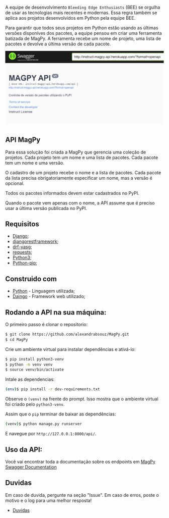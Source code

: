 A equipe de desenvolvimento `Bleeding Edge Enthusiasts` (BEE) se orgulha de usar as tecnologias mais recentes e modernas. Essa regra também se aplica aos projetos desenvolvidos em Python pela equipe BEE.

Para garantir que todos seus projetos em Python estão usando as últimas versões disponíves dos pacotes, a equipe pensou em criar uma ferramenta batizada de MagPy. A ferramenta recebe um nome de projeto, uma lista de pacotes e devolve a última versão de cada pacote.

![Imagem swagger](https://github.com/alexandrabsouz/MagPy/blob/main/img/swagger_magpy.png)
## API MagPy

Para essa solução foi criada a MagPy que gerencia uma coleção de projetos. Cada projeto tem um nome e uma lista de pacotes. Cada pacote tem um nome e uma versão.

O cadastro de um projeto recebe o nome e a lista de pacotes. Cada pacote da lista precisa obrigatoriamente especificar um nome, mas a versão é opcional.

Todos os pacotes informados devem estar cadastrados no PyPI.

Quando o pacote vem apenas com o nome, a API assume que é preciso usar a última versão publicada no PyPI.

## Requisitos

* [Django](https://www.djangoproject.com/);
* [djangorestframework](https://www.django-rest-framework.org/);
* [drf-yasg](https://drf-yasg.readthedocs.io/en/stable/);
* [requests](https://docs.python-requests.org/en/master/);
* [Python3](https://www.python.org/);
* [Python-pip](https://pypi.org/project/pip/);


## Construido com

* [Python](https://www.python.org/) - Linguagem utilizada;
* [Dajngo](https://www.djangoproject.com/) - Framework web utilizado;

## Rodando a API na sua máquina:

O primeiro passo é clonar o repositorio:

```sh
$ git clone https://github.com/alexandrabsouz/MagPy.git
$ cd MagPy
```

Crie um ambiente virtual para instalar dependências e ativá-lo:

```sh
$ pip install python3-venv 
$ python -m venv venv 
$ source venv/bin/activate
```

Intale as dependencias:

```sh
(env)$ pip install -r dev-requirements.txt
```
Observe o `(venv)` na frente do prompt. Isso mostra que o ambiente virtual foi criado pelo `python3-venv`.

Assim que o `pip` terminar de baixar as dependências:
```sh
(venv)$ python manage.py runserver
```
E navegue por `http://127.0.0.1:8000/api/`.


## Uso da API:

Você vai encontrar toda a documentação sobre os endpoints em [MagPy Swagger Documentation](https://instruct-magpy-api.herokuapp.com/redoc/)


## Duvidas

Em caso de duvida, pergunte na seção "Issue". Em caso de erros, poste o motivo e o log para uma melhor resposta!

* [Duvidas](https://github.com/alexandrabsouz/MagPy/issues)

